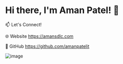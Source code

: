 # Hi there, I'm Aman Patel! 👋

📫 Let's Connect!

🌐 Website https://amansdlc.com

🐙 GitHub https://github.com/amanpatelit

![image](https://github.com/user-attachments/assets/601ff19d-8d86-440c-82e4-bd8cb8f0c22e)


